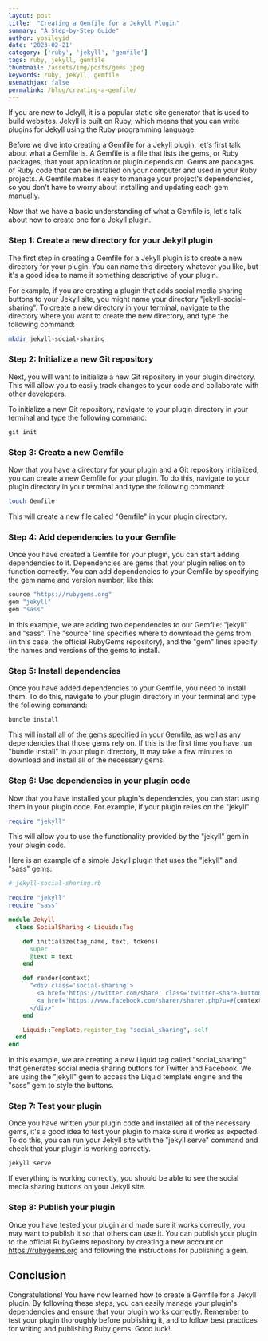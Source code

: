 ```yaml
---
layout: post
title:  "Creating a Gemfile for a Jekyll Plugin"
summary: "A Step-by-Step Guide"
author: yosileyid
date: '2023-02-21'
category: ['ruby', 'jekyll', 'gemfile']
tags: ruby, jekyll, gemfile
thumbnail: /assets/img/posts/gems.jpeg
keywords: ruby, jekyll, gemfile
usemathjax: false
permalink: /blog/creating-a-gemfile/
---
```


If you are new to Jekyll, it is a popular static site generator that is used to build websites. Jekyll is built on Ruby, which means that you can write plugins for Jekyll using the Ruby programming language.

Before we dive into creating a Gemfile for a Jekyll plugin, let's first talk about what a Gemfile is. A Gemfile is a file that lists the gems, or Ruby packages, that your application or plugin depends on. Gems are packages of Ruby code that can be installed on your computer and used in your Ruby projects. A Gemfile makes it easy to manage your project's dependencies, so you don't have to worry about installing and updating each gem manually.
<!--more-->
Now that we have a basic understanding of what a Gemfile is, let's talk about how to create one for a Jekyll plugin.

### Step 1: Create a new directory for your Jekyll plugin

The first step in creating a Gemfile for a Jekyll plugin is to create a new directory for your plugin. You can name this directory whatever you like, but it's a good idea to name it something descriptive of your plugin.

For example, if you are creating a plugin that adds social media sharing buttons to your Jekyll site, you might name your directory "jekyll-social-sharing". To create a new directory in your terminal, navigate to the directory where you want to create the new directory, and type the following command:

```bash
mkdir jekyll-social-sharing
```
### Step 2: Initialize a new Git repository

Next, you will want to initialize a new Git repository in your plugin directory. This will allow you to easily track changes to your code and collaborate with other developers.

To initialize a new Git repository, navigate to your plugin directory in your terminal and type the following command:

```
git init
```
### Step 3: Create a new Gemfile

Now that you have a directory for your plugin and a Git repository initialized, you can create a new Gemfile for your plugin. To do this, navigate to your plugin directory in your terminal and type the following command:

```bash
touch Gemfile
```
This will create a new file called "Gemfile" in your plugin directory.

### Step 4: Add dependencies to your Gemfile

Once you have created a Gemfile for your plugin, you can start adding dependencies to it. Dependencies are gems that your plugin relies on to function correctly. You can add dependencies to your Gemfile by specifying the gem name and version number, like this:

```ruby
source "https://rubygems.org"
gem "jekyll"
gem "sass"
```
In this example, we are adding two dependencies to our Gemfile: "jekyll" and "sass". The "source" line specifies where to download the gems from (in this case, the official RubyGems repository), and the "gem" lines specify the names and versions of the gems to install.

### Step 5: Install dependencies

Once you have added dependencies to your Gemfile, you need to install them. To do this, navigate to your plugin directory in your terminal and type the following command:

```
bundle install
```
This will install all of the gems specified in your Gemfile, as well as any dependencies that those gems rely on. If this is the first time you have run "bundle install" in your plugin directory, it may take a few minutes to download and install all of the necessary gems.

### Step 6: Use dependencies in your plugin code

Now that you have installed your plugin's dependencies, you can start using them in your plugin code. For example, if your plugin relies on the "jekyll"

```ruby
require "jekyll"
```
This will allow you to use the functionality provided by the "jekyll" gem in your plugin code.

Here is an example of a simple Jekyll plugin that uses the "jekyll" and "sass" gems:

```ruby
# jekyll-social-sharing.rb

require "jekyll"
require "sass"

module Jekyll
  class SocialSharing < Liquid::Tag

    def initialize(tag_name, text, tokens)
      super
      @text = text
    end

    def render(context)
      "<div class='social-sharing'>
        <a href='https://twitter.com/share' class='twitter-share-button'>Tweet</a>
        <a href='https://www.facebook.com/sharer/sharer.php?u=#{context['page']['url']}' class='facebook-share-button'>Share on Facebook</a>
      </div>"
    end

    Liquid::Template.register_tag "social_sharing", self
  end
end
```

In this example, we are creating a new Liquid tag called "social_sharing" that generates social media sharing buttons for Twitter and Facebook. We are using the "jekyll" gem to access the Liquid template engine and the "sass" gem to style the buttons.

### Step 7: Test your plugin

Once you have written your plugin code and installed all of the necessary gems, it's a good idea to test your plugin to make sure it works as expected. To do this, you can run your Jekyll site with the "jekyll serve" command and check that your plugin is working correctly.

```
jekyll serve
```
If everything is working correctly, you should be able to see the social media sharing buttons on your Jekyll site.

### Step 8: Publish your plugin

Once you have tested your plugin and made sure it works correctly, you may want to publish it so that others can use it. You can publish your plugin to the official RubyGems repository by creating a new account on https://rubygems.org and following the instructions for publishing a gem.

## Conclusion

Congratulations! You have now learned how to create a Gemfile for a Jekyll plugin. By following these steps, you can easily manage your plugin's dependencies and ensure that your plugin works correctly. Remember to test your plugin thoroughly before publishing it, and to follow best practices for writing and publishing Ruby gems. Good luck!